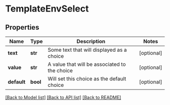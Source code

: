 # TemplateEnvSelect

## Properties
Name | Type | Description | Notes
------------ | ------------- | ------------- | -------------
**text** | **str** | Some text that will displayed as a choice | [optional] 
**value** | **str** | A value that will be associated to the choice | [optional] 
**default** | **bool** | Will set this choice as the default choice | [optional] 

[[Back to Model list]](../README.md#documentation-for-models) [[Back to API list]](../README.md#documentation-for-api-endpoints) [[Back to README]](../README.md)


